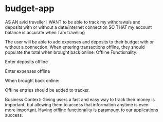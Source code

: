 # budget-app

AS AN avid traveller I WANT to be able to track my withdrawals and deposits with or without a data/internet connection SO THAT my account balance is accurate when I am traveling

The user will be able to add expenses and deposits to their budget with or without a connection. When entering transactions offline, they should populate the total when brought back online.
Offline Functionality:

Enter deposits offline

Enter expenses offline

When brought back online:

Offline entries should be added to tracker.

Business Context:
Giving users a fast and easy way to track their money is important, but allowing them to access that information anytime is even more important. Having offline functionality is paramount to our applications success.
